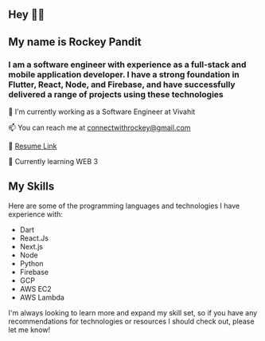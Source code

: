 ## Hey 👋🏻
## My name is Rockey Pandit
### I am a software engineer with experience as a full-stack and mobile application developer. I have a strong foundation in Flutter, React, Node, and Firebase, and have successfully delivered a range of projects using these technologies

🔭 I'm currently working as a Software Engineer at Vivahit 

📫 You can reach me at connectwithrockey@gmail.com

📘 [Resume Link](https://drive.google.com/file/d/1rhOL4yRKOI8l8cM0JXSucbghQH6fRoFT/view?usp=sharing)

🌱 Currently learning WEB 3

## My Skills

Here are some of the programming languages and technologies I have experience with:

- Dart
- React.Js
- Next.js
- Node
- Python
- Firebase
- GCP
- AWS EC2
- AWS Lambda

I'm always looking to learn more and expand my skill set, so if you have any recommendations for technologies or resources I should check out, please let me know!

